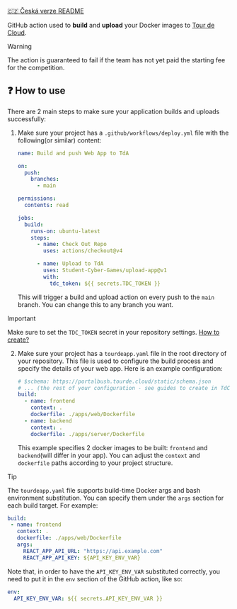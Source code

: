 [🇨🇿 Česká verze README](README.cs.md)

GitHub action used to **build** and **upload** your Docker images to [Tour de Cloud](https://tourde.cloud).

> [!WARNING]
> The action is guaranteed to fail if the team has not yet paid the starting fee for the competition. 

## ❓ How to use

There are 2 main steps to make sure your application builds and uploads successfully:

1) Make sure your project has a `.github/workflows/deploy.yml` file with the following(or similar) content:

    ```yaml
    name: Build and push Web App to TdA
    
    on:
      push:
        branches:
          - main
    
    permissions:
      contents: read
    
    jobs:
      build:
        runs-on: ubuntu-latest
        steps:
          - name: Check Out Repo
            uses: actions/checkout@v4
    
          - name: Upload to TdA
            uses: Student-Cyber-Games/upload-app@v1
            with:
              tdc_token: ${{ secrets.TDC_TOKEN }}
    ```
    
    This will trigger a build and upload action on every push to the `main` branch. You can change this to any branch you want.
    
> [!IMPORTANT] 
> Make sure to set the `TDC_TOKEN` secret in your repository settings. [How to create?](https://docs.github.com/en/actions/security-for-github-actions/security-guides/using-secrets-in-github-actions#creating-secrets-for-a-repository)

2) Make sure your project has a `tourdeapp.yaml` file in the root directory of your repository. This file is used to configure the build process and specify the details of your web app. Here is an example configuration:

    ```yaml
    # $schema: https://portalbush.tourde.cloud/static/schema.json
    # ... (the rest of your configuration - see guides to create in TdC documentation)
    build:
      - name: frontend
        context: .
        dockerfile: ./apps/web/Dockerfile
      - name: backend
        context: .
        dockerfile: ./apps/server/Dockerfile
    
    ```
    
    This example specifies 2 docker images to be built: `frontend` and `backend`(will differ in your app). You can adjust the `context` and `dockerfile` paths according to your project structure.

> [!TIP]
> The `tourdeapp.yaml` file supports build-time Docker args and bash environment substitution. You can specify them under the `args` section for each build target. For example:
> ```yaml
> build:
>  - name: frontend
>    context: .
>    dockerfile: ./apps/web/Dockerfile
>    args:
>      REACT_APP_API_URL: "https://api.example.com"
>      REACT_APP_API_KEY: ${API_KEY_ENV_VAR}
> ```
> Note that, in order to have the `API_KEY_ENV_VAR` substituted correctly, you need to put it in the `env` section of the GitHub action, like so:
> ```yaml
> env:
>   API_KEY_ENV_VAR: ${{ secrets.API_KEY_ENV_VAR }}
> ```